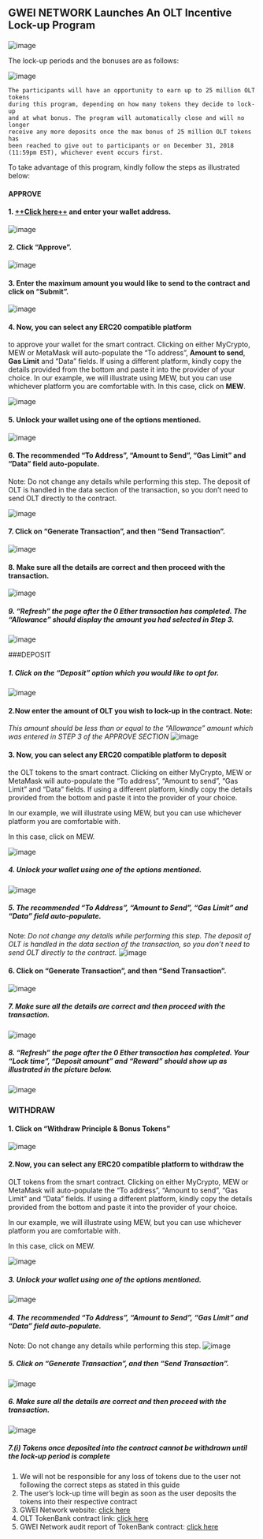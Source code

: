 ## GWEI NETWORK Launches An OLT Incentive Lock-up Program 

####
![image](https://raw.githubusercontent.com/GweiTech/gwei-tokenbank-wiki/master/en/images/olt/0.png)

The lock-up periods and the bonuses are as follows:

![image](https://raw.githubusercontent.com/GweiTech/gwei-tokenbank-wiki/master/en/images/olt/1.png)


```
The participants will have an opportunity to earn up to 25 million OLT tokens 
during this program, depending on how many tokens they decide to lock-up
and at what bonus. The program will automatically close and will no longer 
receive any more deposits once the max bonus of 25 million OLT tokens has
been reached to give out to participants or on December 31, 2018 (11:59pm EST), whichever event occurs first.

```
To take advantage of this program, kindly follow the steps as illustrated below:

#### APPROVE

#### 1. [++**Click here**++](https://gwei.network/login) and enter your wallet address.
![image](https://raw.githubusercontent.com/GweiTech/gwei-tokenbank-wiki/master/en/images/olt/2.png)


#### 2. Click “Approve”.

![image](https://raw.githubusercontent.com/GweiTech/gwei-tokenbank-wiki/master/en/images/olt/3.png)

#### 3. Enter the maximum amount you would like to send to the contract and click on “Submit”.

![image](https://raw.githubusercontent.com/GweiTech/gwei-tokenbank-wiki/master/en/images/olt/4.png)

####  4. Now, you can select any ERC20 compatible platform
to approve your wallet for the smart contract. Clicking on either MyCrypto, MEW or MetaMask will auto-populate the “To address”, **Amount to send**,  **Gas Limit** and “Data”
fields. If using a different platform, kindly copy the details provided from the bottom and paste it into the provider of your choice.
In our example, we will illustrate using MEW, but you can use whichever platform you are comfortable with.
In this case, click on **MEW**.

![image](https://raw.githubusercontent.com/GweiTech/gwei-tokenbank-wiki/master/en/images/olt/5.png)


#### 5.  Unlock your wallet using one of the options mentioned.
![image](https://raw.githubusercontent.com/GweiTech/gwei-tokenbank-wiki/master/en/images/olt/6.png)


#### 6.  The recommended “To Address”, “Amount to Send”, “Gas Limit” and “Data” field auto-populate. 

Note: Do not change any details while performing this step.
The deposit of OLT is handled in the data section of the transaction, so you don’t need to send OLT directly to the contract.

![image](https://raw.githubusercontent.com/GweiTech/gwei-tokenbank-wiki/master/en/images/olt/7.png)


#### 7. Click on “Generate Transaction”, and then “Send Transaction”.
![image](https://raw.githubusercontent.com/GweiTech/gwei-tokenbank-wiki/master/en/images/olt/8.png)


#### 8.  Make sure all the details are correct and then proceed with the transaction.

![image](https://raw.githubusercontent.com/GweiTech/gwei-tokenbank-wiki/master/en/images/olt/9.png)

##### 9.  “Refresh” the page after the 0 Ether transaction has completed. The “Allowance” should display the amount you had selected in Step 3.
![image](https://raw.githubusercontent.com/GweiTech/gwei-tokenbank-wiki/master/en/images/olt/10.png)


###DEPOSIT

##### 1. Click on the “Deposit” option which you would like to opt for.
![image](https://raw.githubusercontent.com/GweiTech/gwei-tokenbank-wiki/master/en/images/olt/11.png)



 #### 2.Now enter the amount of OLT you wish to lock-up in the contract. Note:
*This amount should be less than or equal to the “Allowance” amount which was entered in STEP 3 of the APPROVE SECTION*
![image](https://raw.githubusercontent.com/GweiTech/gwei-tokenbank-wiki/master/en/images/olt/12.png)


#### 3. Now, you can select any ERC20 compatible platform to deposit 
the OLT tokens to the smart contract. Clicking on either MyCrypto, MEW or MetaMask will auto-populate the “To address”, “Amount to send”, “Gas Limit” and “Data” fields. If using a different platform, kindly copy the details provided from the bottom and paste it into the provider of your choice.

In our example, we will illustrate using MEW, but you can use whichever platform you are comfortable with.

In this case, click on MEW.

![image](https://raw.githubusercontent.com/GweiTech/gwei-tokenbank-wiki/master/en/images/olt/13.png)



##### 4. Unlock your wallet using one of the options mentioned.
![image](https://raw.githubusercontent.com/GweiTech/gwei-tokenbank-wiki/master/en/images/olt/14.png)


##### 5. The recommended “To Address”, “Amount to Send”, “Gas Limit” and “Data” field auto-populate. 
Note: 
*Do not change any details while performing this step.
The deposit of OLT is handled in the data section of the transaction, so you don’t need to send OLT directly to the contract.*
![image](https://raw.githubusercontent.com/GweiTech/gwei-tokenbank-wiki/master/en/images/olt/15.png)


#### 6. Click on “Generate Transaction”, and then “Send Transaction”.
![image](https://raw.githubusercontent.com/GweiTech/gwei-tokenbank-wiki/master/en/images/olt/16.png)




##### 7.  Make sure all the details are correct and then proceed with the transaction.
![image](https://raw.githubusercontent.com/GweiTech/gwei-tokenbank-wiki/master/en/images/olt/17.png)


##### 8.  “Refresh” the page after the 0 Ether transaction has completed. Your “Lock time”, “Deposit amount” and “Reward” should show up as illustrated in the picture below.
![image](https://raw.githubusercontent.com/GweiTech/gwei-tokenbank-wiki/master/en/images/olt/18.png)


###   WITHDRAW
#### 1. Click on “Withdraw Principle & Bonus Tokens”

![image](https://raw.githubusercontent.com/GweiTech/gwei-tokenbank-wiki/master/en/images/olt/19.png)


#### 2.Now, you can select any ERC20 compatible platform to withdraw the 

OLT tokens from the smart contract. Clicking on either MyCrypto, MEW or MetaMask will auto-populate the “To address”, “Amount to send”, “Gas Limit” and “Data” fields. If using a different platform, kindly copy the details provided from the bottom and paste it into the provider of your choice.

In our example, we will illustrate using MEW, but you can use whichever platform you are comfortable with.

In this case, click on MEW.

![image](https://raw.githubusercontent.com/GweiTech/gwei-tokenbank-wiki/master/en/images/olt/20.png)



##### 3. Unlock your wallet using one of the options mentioned.
![image](https://raw.githubusercontent.com/GweiTech/gwei-tokenbank-wiki/master/en/images/olt/21.png)




##### 4. The recommended “To Address”, “Amount to Send”, “Gas Limit” and “Data” field auto-populate. 
Note: Do not change any details while performing this step.
![image](https://raw.githubusercontent.com/GweiTech/gwei-tokenbank-wiki/master/en/images/olt/22.png)


##### 5. Click on “Generate Transaction”, and then “Send Transaction”.
![image](https://raw.githubusercontent.com/GweiTech/gwei-tokenbank-wiki/master/en/images/olt/23.png)



##### 6.  Make sure all the details are correct and then proceed with the transaction.
![image](https://raw.githubusercontent.com/GweiTech/gwei-tokenbank-wiki/master/en/images/olt/24.png)



##### 7.(i) Tokens once deposited into the contract cannot be withdrawn until the lock-up period is complete
1. We will not be responsible for any loss of tokens due to the user not following the correct steps as stated in this guide
2. The user’s lock-up time will begin as soon as the user deposits the tokens into their respective contract
3. GWEI Network website: [click here](https://gwei.network/)
4. OLT TokenBank contract link: [click here](https://gwei.network/login)
5. GWEI Network audit report of TokenBank contract: [click here](https://s3-ap-northeast-1.amazonaws.com/gwei-network/GWEI+Smart+Contract+Audit+Report_2.pdf)

